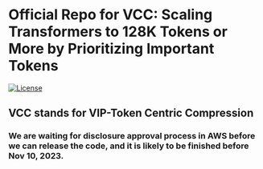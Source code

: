 # Official Repo for VCC: Scaling Transformers to 128K Tokens or More by Prioritizing Important Tokens

[![License](https://img.shields.io/badge/License-Apache%202.0-blue.svg)](https://opensource.org/licenses/Apache-2.0)

## VCC stands for VIP-Token Centric Compression

### We are waiting for disclosure approval process in AWS before we can release the code, and it is likely to be finished before Nov 10, 2023. 
